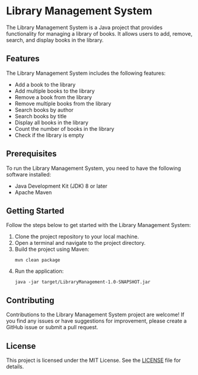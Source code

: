 # Library Management System

The Library Management System is a Java project that provides functionality for managing a library of books. It allows users to add, remove, search, and display books in the library.

## Features

The Library Management System includes the following features:

- Add a book to the library
- Add multiple books to the library
- Remove a book from the library
- Remove multiple books from the library
- Search books by author
- Search books by title
- Display all books in the library
- Count the number of books in the library
- Check if the library is empty

## Prerequisites

To run the Library Management System, you need to have the following software installed:

- Java Development Kit (JDK) 8 or later
- Apache Maven

## Getting Started

Follow the steps below to get started with the Library Management System:

1. Clone the project repository to your local machine.
2. Open a terminal and navigate to the project directory.
3. Build the project using Maven:
   ```
   mvn clean package
   ```
4. Run the application:
   ```
   java -jar target/LibraryManagement-1.0-SNAPSHOT.jar
   ```

## Contributing

Contributions to the Library Management System project are welcome! If you find any issues or have suggestions for improvement, please create a GitHub issue or submit a pull request.

## License

This project is licensed under the MIT License. See the [LICENSE](LICENSE) file for details.